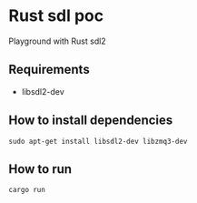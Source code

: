 # Rust sdl poc

Playground with Rust sdl2

## Requirements

* libsdl2-dev

## How to install dependencies

```
sudo apt-get install libsdl2-dev libzmq3-dev

```

## How to run

`cargo run`
